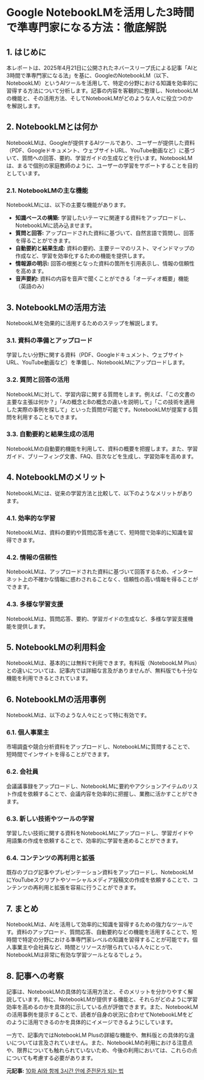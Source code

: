 # Google NotebookLMを活用した3時間で準専門家になる方法：徹底解説

## 1. はじめに

本レポートは、2025年4月21日に公開されたネバースリープ氏による記事「AIと3時間で準専門家になる法」を基に、GoogleのNotebookLM（以下、NotebookLM）というAIツールを活用して、特定の分野における知識を効率的に習得する方法について分析します。記事の内容を客観的に整理し、NotebookLMの機能と、その活用方法、そしてNotebookLMがどのような人々に役立つのかを解説します。

## 2. NotebookLMとは何か

NotebookLMは、Googleが提供するAIツールであり、ユーザーが提供した資料（PDF、Googleドキュメント、ウェブサイトURL、YouTube動画など）に基づいて、質問への回答、要約、学習ガイドの生成などを行います。NotebookLMは、まるで個別の家庭教師のように、ユーザーの学習をサポートすることを目的としています。

### 2.1. NotebookLMの主な機能

NotebookLMには、以下の主要な機能があります。

* **知識ベースの構築:** 学習したいテーマに関連する資料をアップロードし、NotebookLMに読み込ませます。
* **質問と回答:** アップロードされた資料に基づいて、自然言語で質問し、回答を得ることができます。
* **自動要約と結果生成:** 資料の要約、主要テーマのリスト、マインドマップの作成など、学習を効率化するための機能を提供します。
* **情報源の明示:** 回答の根拠となった資料の箇所を引用表示し、情報の信頼性を高めます。
* **音声要約:** 資料の内容を音声で聞くことができる「オーディオ概要」機能（英語のみ）

## 3. NotebookLMの活用方法

NotebookLMを効果的に活用するためのステップを解説します。

### 3.1. 資料の準備とアップロード

学習したい分野に関する資料（PDF、Googleドキュメント、ウェブサイトURL、YouTube動画など）を準備し、NotebookLMにアップロードします。

### 3.2. 質問と回答の活用

NotebookLMに対して、学習内容に関する質問をします。例えば、「この文書の主要な主張は何か？」「Aの概念とBの概念の違いを説明して」「この技術を適用した実際の事例を探して」といった質問が可能です。NotebookLMが提案する質問を利用することもできます。

### 3.3. 自動要約と結果生成の活用

NotebookLMの自動要約機能を利用して、資料の概要を把握します。また、学習ガイド、ブリーフィング文書、FAQ、目次などを生成し、学習効率を高めます。

## 4. NotebookLMのメリット

NotebookLMには、従来の学習方法と比較して、以下のようなメリットがあります。

### 4.1. 効率的な学習

NotebookLMは、資料の要約や質問応答を通じて、短時間で効率的に知識を習得できます。

### 4.2. 情報の信頼性

NotebookLMは、アップロードされた資料に基づいて回答するため、インターネット上の不確かな情報に惑わされることなく、信頼性の高い情報を得ることができます。

### 4.3. 多様な学習支援

NotebookLMは、質問応答、要約、学習ガイドの生成など、多様な学習支援機能を提供します。

## 5. NotebookLMの利用料金

NotebookLMは、基本的には無料で利用できます。有料版（NotebookLM Plus）との違いについては、記事内では詳細な言及がありませんが、無料版でも十分な機能を利用できるとされています。

## 6. NotebookLMの活用事例

NotebookLMは、以下のような人々にとって特に有効です。

### 6.1. 個人事業主

市場調査や競合分析資料をアップロードし、NotebookLMに質問することで、短時間でインサイトを得ることができます。

### 6.2. 会社員

会議議事録をアップロードし、NotebookLMに要約やアクションアイテムのリスト作成を依頼することで、会議内容を効率的に把握し、業務に活かすことができます。

### 6.3. 新しい技術やツールの学習

学習したい技術に関する資料をNotebookLMにアップロードし、学習ガイドや用語集の作成を依頼することで、効率的に学習を進めることができます。

### 6.4. コンテンツの再利用と拡張

既存のブログ記事やプレゼンテーション資料をアップロードし、NotebookLMにYouTubeスクリプトやソーシャルメディア投稿文の作成を依頼することで、コンテンツの再利用と拡張を容易に行うことができます。

## 7. まとめ

NotebookLMは、AIを活用して効率的に知識を習得するための強力なツールです。資料のアップロード、質問応答、自動要約などの機能を活用することで、短時間で特定の分野における準専門家レベルの知識を習得することが可能です。個人事業主や会社員など、時間とリソースが限られている人々にとって、NotebookLMは非常に有効な学習ツールとなるでしょう。

## 8. 記事への考察

記事は、NotebookLMの具体的な活用方法と、そのメリットを分かりやすく解説しています。特に、NotebookLMが提供する機能と、それらがどのように学習効率を高めるのかを具体的に示している点が評価できます。また、NotebookLMの活用事例を提示することで、読者が自身の状況に合わせてNotebookLMをどのように活用できるのかを具体的にイメージできるようにしています。

一方で、記事内ではNotebookLM Plusの詳細な機能や、無料版との具体的な違いについては言及されていません。また、NotebookLMの利用における注意点や、限界についても触れられていないため、今後の利用においては、これらの点についても考慮する必要があります。


**元記事:** [10화 AI와 함께 3시간 안에 준전문가 되는 법](https://brunch.co.kr/@@4cX/201)